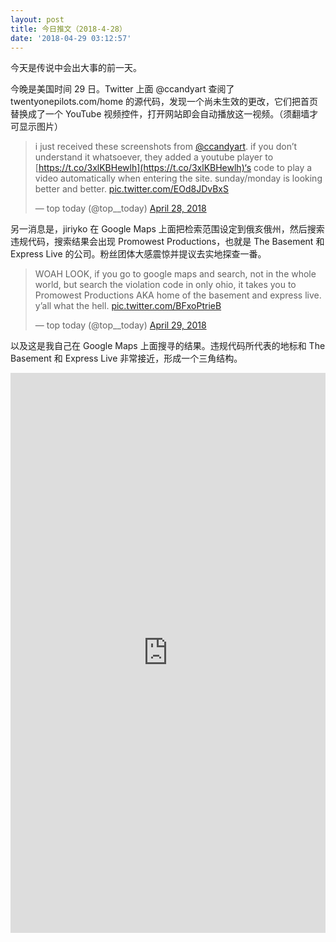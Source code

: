 ```yaml
---
layout: post
title: 今日推文（2018-4-28）
date: '2018-04-29 03:12:57'
---
```



今天是传说中会出大事的前一天。

今晚是美国时间 29 日。Twitter 上面 @ccandyart 查阅了 twentyonepilots.com/home 的源代码，发现一个尚未生效的更改，它们把首页替换成了一个 YouTube 视频控件，打开网站即会自动播放这一视频。（须翻墙才可显示图片）

> i just received these screenshots from [@ccandyart](https://twitter.com/ccandyart?ref_src=twsrc%5Etfw). if you don’t understand it whatsoever, they added a youtube player to [https://t.co/3xlKBHewlh](https://t.co/3xlKBHewlh)‘s code to play a video automatically when entering the site. sunday/monday is looking better and better. [pic.twitter.com/EOd8JDvBxS](https://t.co/EOd8JDvBxS)
> 
> — top today (@top__today) [April 28, 2018](https://twitter.com/top__today/status/990374369229754370?ref_src=twsrc%5Etfw)

<script async="" charset="utf-8" src="https://platform.twitter.com/widgets.js"></script>

另一消息是，jiriyko 在 Google Maps 上面把检索范围设定到俄亥俄州，然后搜索违规代码，搜索结果会出现 Promowest Productions，也就是 The Basement 和 Express Live 的公司。粉丝团体大感震惊并提议去实地探查一番。

> WOAH LOOK, if you go to google maps and search, not in the whole world, but search the violation code in only ohio, it takes you to Promowest Productions AKA home of the basement and express live. y’all what the hell. [pic.twitter.com/BFxoPtrieB](https://t.co/BFxoPtrieB)
> 
> — top today (@top__today) [April 29, 2018](https://twitter.com/top__today/status/990380239539920896?ref_src=twsrc%5Etfw)

<script async="" charset="utf-8" src="https://platform.twitter.com/widgets.js"></script>

以及这是我自己在 Google Maps 上面搜寻的结果。违规代码所代表的地标和 The Basement 和 Express Live 非常接近，形成一个三角结构。

<div style="width: 100%; height: 0px; position: relative; padding-bottom: 177.778%;"><iframe allowfullscreen="allowfullscreen" frameborder="0" height="100%" src="https://streamable.com/s/kk030/nvkdmd" style="width: 100%; height: 100%; position: absolute; left: 0px; top: 0px; overflow: hidden;" width="100%"></iframe></div>
